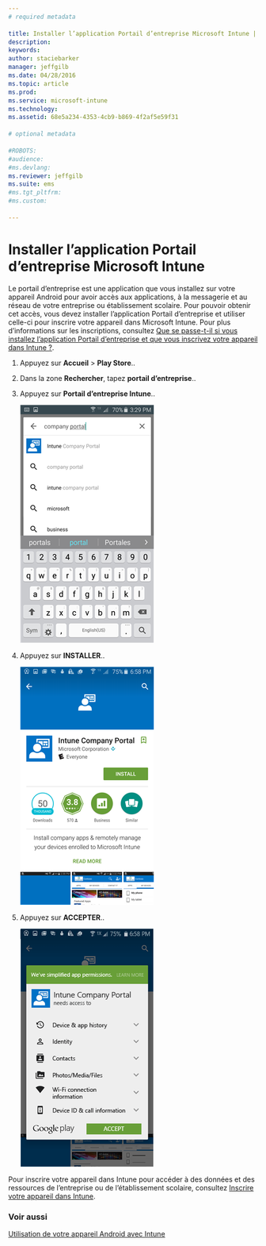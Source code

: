 ```yaml
---
# required metadata

title: Installer l’application Portail d’entreprise Microsoft Intune | Microsoft Intune
description:
keywords:
author: staciebarker
manager: jeffgilb
ms.date: 04/28/2016
ms.topic: article
ms.prod:
ms.service: microsoft-intune
ms.technology:
ms.assetid: 68e5a234-4353-4cb9-b869-4f2af5e59f31

# optional metadata

#ROBOTS:
#audience:
#ms.devlang:
ms.reviewer: jeffgilb
ms.suite: ems
#ms.tgt_pltfrm:
#ms.custom:

---
```



# Installer l’application Portail d’entreprise Microsoft Intune

Le portail d’entreprise est une application que vous installez sur votre appareil Android pour avoir accès aux applications, à la messagerie et au réseau de votre entreprise ou établissement scolaire.  Pour pouvoir obtenir cet accès, vous devez installer l’application Portail d’entreprise et utiliser celle-ci pour inscrire votre appareil dans Microsoft Intune. Pour plus d’informations sur les inscriptions, consultez [Que se passe-t-il si vous installez l’application Portail d’entreprise et que vous inscrivez votre appareil dans Intune ?](what-happens-if-you-install-the-company-portal-app-and-enroll-your-device-in-intune-android.md).

1.  Appuyez sur **Accueil** &gt; **Play Store**..

2.  Dans la zone **Rechercher**, tapez **portail d’entreprise**..

3.  Appuyez sur **Portail d’entreprise Intune**..

    ![android-search-company-portal](./media/and-cpinstall-1-search-cp.png)

4.  Appuyez sur **INSTALLER**..

    ![android-install-company-portal](./media/and-cpinstall-2-install.png)

5.  Appuyez sur **ACCEPTER**..

    ![android-accept-company-portal-terms](./media/and-cpinstall-3-cp-accept.png)

Pour inscrire votre appareil dans Intune pour accéder à des données et des ressources de l’entreprise ou de l’établissement scolaire, consultez [Inscrire votre appareil dans Intune](enroll-your-device-in-Intune-android.md).

### Voir aussi
[Utilisation de votre appareil Android avec Intune](using-your-android-device-with-intune.md)

<!--HONumber=May16_HO1-->


